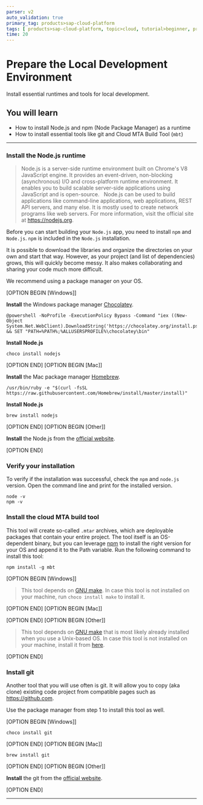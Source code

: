 ```yaml
---
parser: v2
auto_validation: true
primary_tag: products>sap-cloud-platform
tags: [ products>sap-cloud-platform, topic>cloud, tutorial>beginner, programming-tool>node-js ]
time: 20
---
```




# Prepare the Local Development Environment
<!-- description --> Install essential runtimes and tools for local development.

## You will learn  
  - How to install Node.js and npm (Node Package Manager) as a runtime
  - How to install essential tools like git and Cloud MTA Build Tool (`mbt`)

---

### Install the Node.js runtime


>Node.js is a server-side runtime environment built on Chrome's V8 JavaScript engine. It provides an event-driven, non-blocking (asynchronous) I/O and cross-platform runtime environment. It enables you to build scalable server-side applications using JavaScript and is open-source.
>&nbsp;
>Node.js can be used to build applications like command-line applications, web applications, REST API servers, and many else. It is mostly used to create network programs like web servers. For more information, visit the official site at <https://nodejs.org>.

Before you can start building your `Node.js` app, you need to install `npm` and `Node.js`. `npm` is included in the `Node.js` installation.

It is possible to download the libraries and organize the directories on your own and start that way. However, as your project (and list of dependencies) grows, this will quickly become messy. It also makes collaborating and sharing your code much more difficult.

We recommend using a package manager on your OS.

[OPTION BEGIN [Windows]]

**Install** the Windows package manager [Chocolatey](https://chocolatey.org/).

```Terminal
@powershell -NoProfile -ExecutionPolicy Bypass -Command "iex ((New-Object System.Net.WebClient).DownloadString('https://chocolatey.org/install.ps1'))" && SET "PATH=%PATH%;%ALLUSERSPROFILE%\chocolatey\bin"
```

**Install Node.js**

```Terminal
choco install nodejs
```


[OPTION END]
[OPTION BEGIN [Mac]]


**Install** the Mac package manager [Homebrew](https://brew.sh/).

```Terminal
/usr/bin/ruby -e "$(curl -fsSL https://raw.githubusercontent.com/Homebrew/install/master/install)"
```

**Install Node.js**

```Terminal
brew install nodejs
```


[OPTION END]
[OPTION BEGIN [Other]]

**Install** the Node.js from the  [official website](https://nodejs.org/en/download/).

[OPTION END]


### Verify your installation


To verify if the installation was successful, check the `npm` and `node.js` version. Open the command line and print for the installed version.

```Terminal
node -v
npm -v
```

### Install the cloud MTA build tool


This tool will create so-called `.mtar` archives, which are deployable packages that contain your entire project. The tool itself is an OS-dependent binary, but you can leverage [npm](https://www.npmjs.com/package/mbt) to install the right version for your OS and append it to the Path variable. Run the following command to install this tool:


```Terminal
npm install -g mbt
```



[OPTION BEGIN [Windows]]

> This tool depends on [GNU make](https://www.gnu.org/software/make/). In case this tool is not installed on your machine, run `choco install make` to install it.

[OPTION END]
[OPTION BEGIN [Mac]]

[OPTION END]
[OPTION BEGIN [Other]]

> This tool depends on [GNU make](https://www.gnu.org/software/make/) that is most likely already installed when you use a Unix-based OS. In case this tool is not installed on your machine, install it from [here](http://ftp.gnu.org/gnu/make/).


[OPTION END]

### Install git


Another tool that you will use often is git. It will allow you to copy (aka clone) existing code project from compatible pages such as <https://github.com>.

Use the package manager from step 1 to install this tool as well.

[OPTION BEGIN [Windows]]

```Terminal
choco install git
```

[OPTION END]
[OPTION BEGIN [Mac]]

```Terminal
brew install git
```


[OPTION END]
[OPTION BEGIN [Other]]

**Install** the git from the  [official website](https://git-scm.com/downloads).


[OPTION END]



---
